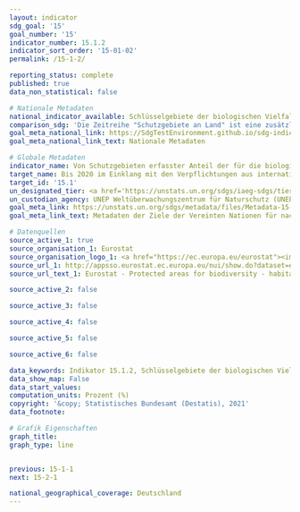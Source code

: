```yaml
---
layout: indicator
sdg_goal: '15'
goal_number: '15'
indicator_number: 15.1.2
indicator_sort_order: '15-01-02'
permalink: /15-1-2/

reporting_status: complete
published: true
data_non_statistical: false

# Nationale Metadaten
national_indicator_available: Schlüsselgebiete der biologischen Vielfalt, die unter Schutz stehen<br>Schutzgebiete an Land
comparison_sdg: 'Die Zeitreihe "Schutzgebiete an Land" ist eine zusätzliche Zeitreihe.<br>Die Zeitreihe "Schlüsselgebiete der biologischen Vielfalt, die unter Schutz stehen" ist nicht nach Land- und Süßwassergebieten disaggregiert.'
goal_meta_national_link: https://SdgTestEnvironment.github.io/sdg-indicators/public/MetaDe/15.1.2.pdf
goal_meta_national_link_text: Nationale Metadaten

# Globale Metadaten
indicator_name: Von Schutzgebieten erfasster Anteil der für die biologische Vielfalt der Land- und Süßwasserökosysteme bedeutsamen Gebiete, nach Art des Ökosystems
target_name: Bis 2020 im Einklang mit den Verpflichtungen aus internationalen Übereinkünften die Erhaltung, Wiederherstellung und nachhaltige Nutzung der Land- und Binnensüßwasser- Ökosysteme und ihrer Dienstleistungen, insbesondere der Wälder, der Feuchtgebiete, der Berge und der Trockengebiete, gewährleisten
target_id: '15.1'
un_designated_tier: <a href='https://unstats.un.org/sdgs/iaeg-sdgs/tier-classification/' title='Klicken Sie hier um weitere Informationen zur UN-Tier-Klassifikation zu erhalten.'>Tier I</a>
un_custodian_agency: UNEP Weltüberwachungszentrum für Naturschutz (UNEP-WCMC)<br>Umweltprogramm der Vereinten Nationen (UNEP)<br>Internationale Union zur Bewahrung der Natur (IUCN)
goal_meta_link: https://unstats.un.org/sdgs/metadata/files/Metadata-15-01-02.pdf
goal_meta_link_text: Metadaten der Ziele der Vereinten Nationen für nachhaltige Entwicklung

# Datenquellen
source_active_1: true
source_organisation_1: Eurostat
source_organisation_logo_1: <a href="https://ec.europa.eu/eurostat"><img src="https://g205sdgs.github.io/sdg-indicators/public/OrgImgDe/eurostat.png" alt="Logo eurostat" style="height:60px; width:148px"/></a>
source_url_1: http://appsso.eurostat.ec.europa.eu/nui/show.do?dataset=env_bio1&lang=en
source_url_text_1: Eurostat - Protected areas for biodiversity - habitats directive

source_active_2: false

source_active_3: false

source_active_4: false

source_active_5: false

source_active_6: false

data_keywords: Indikator 15.1.2, Schlüsselgebiete der biologischen Vielfalt, die unter Schutz stehen, Schutzgebiete an Land, Umweltprogramm der Vereinten Nationen - Weltüberwachungszentrum für Naturschutz (UNEP-WCMC), Umweltprogramm der Vereinten Nationen (UNEP), Internationale Union zur Bewahrung der Natur (IUCN)
data_show_map: False
data_start_values: 
computation_units: Prozent (%)
copyright: '&copy; Statistisches Bundesamt (Destatis), 2021'
data_footnote: 

# Grafik Eigenschaften
graph_title: 
graph_type: line


previous: 15-1-1
next: 15-2-1

national_geographical_coverage: Deutschland
---
```


<span></span>